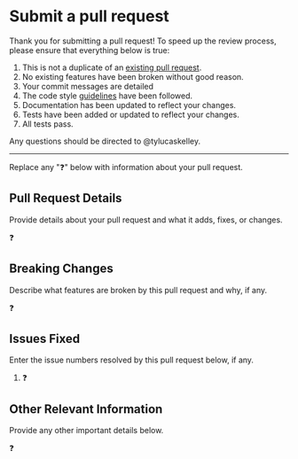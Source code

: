 # Submit a pull request

Thank you for submitting a pull request! To speed up the review process, please ensure that everything below
is true:

1. This is not a duplicate of an [existing pull request][1].
2. No existing features have been broken without good reason.
3. Your commit messages are detailed
4. The code style [guidelines][2] have been followed.
5. Documentation has been updated to reflect your changes.
6. Tests have been added or updated to reflect your changes.
7. All tests pass.

Any questions should be directed to @tylucaskelley.

---

Replace any ":question:" below with information about your pull request.

## Pull Request Details

Provide details about your pull request and what it adds, fixes, or changes.

:question:

## Breaking Changes

Describe what features are broken by this pull request and why, if any.

:question:

## Issues Fixed

Enter the issue numbers resolved by this pull request below, if any.

1. :question:

## Other Relevant Information

Provide any other important details below.

:question:

[1]: https://github.com/tylucaskelley/setup/pulls
[2]: https://github.com/tylucaskelley/setup/blob/master/.github/CONTRIBUTING.md#code-style
